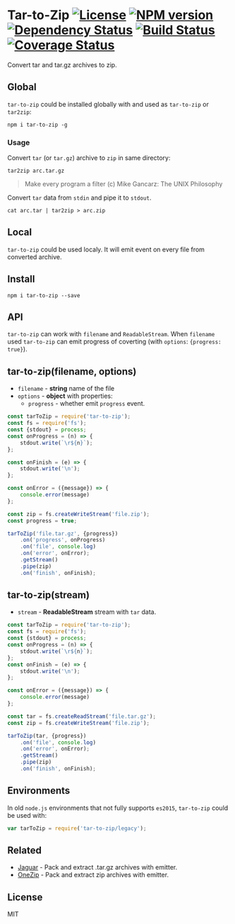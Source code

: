 # Tar-to-Zip [![License][LicenseIMGURL]][LicenseURL] [![NPM version][NPMIMGURL]][NPMURL] [![Dependency Status][DependencyStatusIMGURL]][DependencyStatusURL] [![Build Status][BuildStatusIMGURL]][BuildStatusURL] [![Coverage Status][CoverageIMGURL]][CoverageURL]

Convert tar and tar.gz archives to zip.

## Global

`tar-to-zip` could be installed globally with and used as `tar-to-zip` or `tar2zip`:

```
npm i tar-to-zip -g
```

### Usage

Convert `tar` (or `tar.gz`) archive to `zip` in same directory:

```
tar2zip arc.tar.gz
```

> Make every program a filter
(c) Mike Gancarz: The UNIX Philosophy

Convert `tar` data from `stdin` and pipe it to `stdout`.

```
cat arc.tar | tar2zip > arc.zip
```

## Local

`tar-to-zip` could be used localy. It will emit event on every file from converted archive.

## Install

```
npm i tar-to-zip --save
```

## API

`tar-to-zip` can work with `filename` and `ReadableStream`. When `filename` used `tar-to-zip` can emit
progress of coverting (with `options`: `{progress: true}`).

## tar-to-zip(filename, options)

- `filename` - **string** name of the file
- `options` - **object** with properties:
  - `progress` - whether emit `progress` event.

```js
const tarToZip = require('tar-to-zip');
const fs = require('fs');
const {stdout} = process;
const onProgress = (n) => {
    stdout.write(`\r${n}`);
};

const onFinish = (e) => {
    stdout.write('\n');
};

const onError = ({message}) => {
    console.error(message)
};

const zip = fs.createWriteStream('file.zip');
const progress = true;

tarToZip('file.tar.gz', {progress})
    .on('progress', onProgress)
    .on('file', console.log)
    .on('error', onError);
    .getStream()
    .pipe(zip)
    .on('finish', onFinish);

```

## tar-to-zip(stream)

- `stream` - **ReadableStream** stream with `tar` data.

```js
const tarToZip = require('tar-to-zip');
const fs = require('fs');
const {stdout} = process;
const onProgress = (n) => {
    stdout.write(`\r${n}`);
};
const onFinish = (e) => {
    stdout.write('\n');
};

const onError = ({message}) => {
    console.error(message)
};

const tar = fs.createReadStream('file.tar.gz');
const zip = fs.createWriteStream('file.zip');

tarToZip(tar, {progress})
    .on('file', console.log)
    .on('error', onError);
    .getStream()
    .pipe(zip)
    .on('finish', onFinish);
```

## Environments

In old `node.js` environments that not fully supports `es2015`, `tar-to-zip` could be used with:

```js
var tarToZip = require('tar-to-zip/legacy');
```
## Related

- [Jaguar](https://github.com/coderaiser/node-jaguar "Jaguar") - Pack and extract .tar.gz archives with emitter.
- [OneZip](https://github.com/coderaiser/node-onezip "OneZip") - Pack and extract zip archives with emitter.

## License

MIT

[NPMIMGURL]:                https://img.shields.io/npm/v/tar-to-zip.svg?style=flat
[BuildStatusIMGURL]:        https://img.shields.io/travis/coderaiser/node-tar-to-zip/master.svg?style=flat
[DependencyStatusIMGURL]:   https://img.shields.io/gemnasium/coderaiser/node-tar-to-zip.svg?style=flat
[LicenseIMGURL]:            https://img.shields.io/badge/license-MIT-317BF9.svg?style=flat
[NPMURL]:                   https://npmjs.org/package/tar-to-zip "npm"
[BuildStatusURL]:           https://travis-ci.org/coderaiser/node-tar-to-zip  "Build Status"
[DependencyStatusURL]:      https://gemnasium.com/coderaiser/node-tar-to-zip "Dependency Status"
[LicenseURL]:               https://tldrlegal.com/license/mit-license "MIT License"

[CoverageURL]:              https://coveralls.io/github/coderaiser/node-tar-to-zip?branch=master
[CoverageIMGURL]:           https://coveralls.io/repos/coderaiser/node-tar-to-zip/badge.svg?branch=master&service=github
